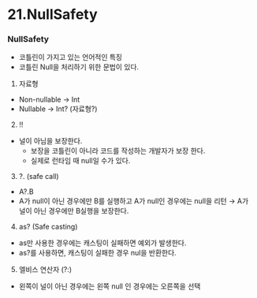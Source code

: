 # 21.NullSafety

### NullSafety
- 코틀린이 가지고 있는 언어적인 특징
- 코틀린 Null을 처리하기 위한 문법이 있다.

1. 자료형
- Non-nullable → Int
- Nullable → Int? (자료형?)

2. !!
- 널이 아님을 보장한다.
	- 보장을 코틀린이 아니라 코드를 작성하는 개발자가 보장 한다.
	- 실제로 런타임 때 null일 수가 있다.

3. ?.  (safe call)
- A?.B
- A가 null이 아닌 경우에만 B를 실행하고 A가 null인 경우에는 null을 리턴 → A가 널이 아닌 경우에만 B실행을 보장한다.

4. as? (Safe casting)
- as만 사용한 경우에는 캐스팅이 실패하면 예외가 발생한다.
- as?를 사용하면, 캐스팅이 실패한 경우 nul을 반환한다.

5. 엘비스 연산자 (?:)
- 왼쪽이 널이 아닌 경우에는 왼쪽 null 인 경우에는 오른쪽을 선택